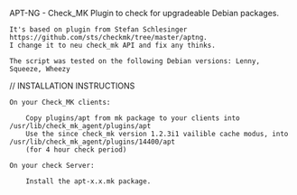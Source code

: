 APT-NG - Check_MK Plugin to check for upgradeable Debian packages.

    It's based on plugin from Stefan Schlesinger https://github.com/sts/checkmk/tree/master/aptng.
    I change it to neu check_mk API and fix any thinks.

    The script was tested on the following Debian versions: Lenny, Squeeze, Wheezy
    
// INSTALLATION INSTRUCTIONS

    On your Check_MK clients:
    
        Copy plugins/apt from mk package to your clients into /usr/lib/check_mk_agent/plugins/apt
        Use the since check_mk version 1.2.3i1 vailible cache modus, into /usr/lib/check_mk_agent/plugins/14400/apt
        (for 4 hour check period)
    
    On your check Server:
    
        Install the apt-x.x.mk package.
